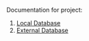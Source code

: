Documentation for project:

1. [Local Database](/Database.md)
2. [External Database](/ExternalDatabase.md)
